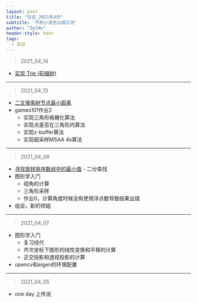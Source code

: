 ```yaml
---
layout: post
title: "日记_2021年4月"
subtitle: '不积小流无以成江河'
author: "ZolHo"
header-style: text
tags:
  - 日记
---
```


> 2021_04_14

- [实现 Trie (前缀树)](https://leetcode-cn.com/problems/implement-trie-prefix-tree/)

---

> 2021_04_13

- [二叉搜索树节点最小距离](https://leetcode-cn.com/problems/minimum-distance-between-bst-nodes/)
- games101作业2
  - 实现三角形格栅化算法
  - 实现点是否在三角形内算法
  - 实现z-buffer算法
  - 实现超采样MSAA 4x算法

---

> 2021_04_08

- [寻找旋转排序数组中的最小值](https://leetcode-cn.com/problems/find-minimum-in-rotated-sorted-array/) - 二分查找
- 图形学入门
  - 视角的计算
  - 三角形采样
  - 作业0，计算角度时候没有使用浮点数导致结果出错
- 组会，新的师姐

---

> 2021_04_07

- 图形学入门
  - 复习线代
  - 齐次坐标下图形的线性变换和平移的计算
  - 正交投影和透视投影的计算
- opencv和eigen的环境配置

---

> 2021_04_05

- one day 上传说
